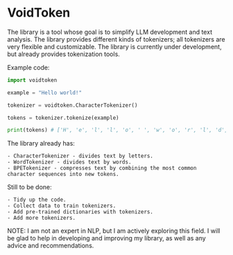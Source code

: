 # VoidToken
The library is a tool whose goal is to simplify LLM development and text analysis. The library provides different kinds of tokenizers; all tokenizers are very flexible and customizable. The library is currently under development, but already provides tokenization tools.

Example code:

```python
import voidtoken

example = "Hello world!"

tokenizer = voidtoken.CharacterTokenizer()

tokens = tokenizer.tokenize(example)

print(tokens) # ['H', 'e', 'l', 'l', 'o', ' ', 'w', 'o', 'r', 'l', 'd', '!']
``` 

The library already has:

    - CharacterTokenizer - divides text by letters.
    - WordTokenizer - divides text by words.
    - BPETokenizer - compresses text by combining the most common character sequences into new tokens.

Still to be done:

    - Tidy up the code.
    - Collect data to train tokenizers.
    - Add pre-trained dictionaries with tokenizers.
    - Add more tokenizers.

NOTE: I am not an expert in NLP, but I am actively exploring this field. I will be glad to help in developing and improving my library, as well as any advice and recommendations.